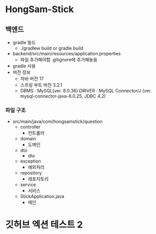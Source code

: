 # HongSam-Stick

## 백엔드

- gradle 빌드
  - ./gradlew build or gradle build
- backend/src/main/resources/application.properties
  - 파일 추가해야함 .gitignore에 추가해놓음
- gradle 사용
- 버전 정보
  - 자바 버전 17
  - 스프링 부트 버전 3.2.1
  - DBMS : MySQL(ver. 8.0.36)
    DRIVER : MySQL Connector/J (ver. mysql-connector-java-8.0.25, JDBC 4.2)

### 파일 구조

- src/main/java/com/hongsamstick/question
  - controller
    - 컨트롤러
  - domain
    - 도메인
  - dto
    - dto
  - exception
    - 예외처리
  - repository
    - 레포지토리
  - service
    - 서비스
  - StickApplication.java
    - 메인

# 깃허브 엑션 테스트 2
